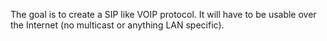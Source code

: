 The goal is to create a SIP like VOIP protocol. It will have to
be usable over the Internet (no multicast or anything LAN specific).